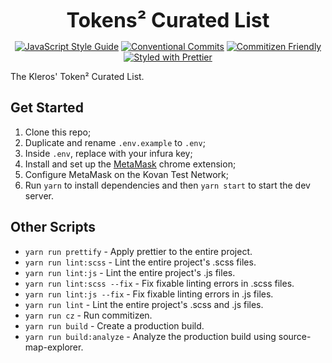 <p align="center">
  <b style="font-size: 32px;">Tokens² Curated List</b>
</p>

<p align="center">
  <a href="https://standardjs.com"><img src="https://img.shields.io/badge/code_style-standard-brightgreen.svg" alt="JavaScript Style Guide"></a>
  <a href="https://conventionalcommits.org"><img src="https://img.shields.io/badge/Conventional%20Commits-1.0.0-yellow.svg" alt="Conventional Commits"></a>
  <a href="http://commitizen.github.io/cz-cli/"><img src="https://img.shields.io/badge/commitizen-friendly-brightgreen.svg" alt="Commitizen Friendly"></a>
  <a href="https://github.com/prettier/prettier"><img src="https://img.shields.io/badge/styled_with-prettier-ff69b4.svg" alt="Styled with Prettier"></a>
</p>

The Kleros' Token² Curated List.

## Get Started

1.  Clone this repo;
2.  Duplicate and rename `.env.example` to `.env`;
3.  Inside `.env`, replace <api-key> with your infura key;
4.  Install and set up the [MetaMask](https://chrome.google.com/webstore/detail/metamask/nkbihfbeogaeaoehlefnkodbefgpgknn?hl=en) chrome extension;
5.  Configure MetaMask on the Kovan Test Network;
6.  Run `yarn` to install dependencies and then `yarn start` to start the dev server.

## Other Scripts

- `yarn run prettify` - Apply prettier to the entire project.
- `yarn run lint:scss` - Lint the entire project's .scss files.
- `yarn run lint:js` - Lint the entire project's .js files.
- `yarn run lint:scss --fix` - Fix fixable linting errors in .scss files.
- `yarn run lint:js --fix` - Fix fixable linting errors in .js files.
- `yarn run lint` - Lint the entire project's .scss and .js files.
- `yarn run cz` - Run commitizen.
- `yarn run build` - Create a production build.
- `yarn run build:analyze` - Analyze the production build using source-map-explorer.
